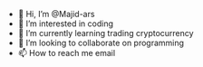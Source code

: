 - 👋 Hi, I’m @Majid-ars
- 👀 I’m interested in coding
- 🌱 I’m currently learning trading cryptocurrency 
- 💞️ I’m looking to collaborate on programming
- 📫 How to reach me email 

<!---
Majid-ars/Majid-ars is a ✨ special ✨ repository because its `README.md` (this file) appears on your GitHub profile.
You can click the Preview link to take a look at your changes.
--->
